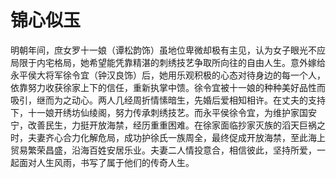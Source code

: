 # 锦心似玉

明朝年间，庶女罗十一娘（谭松韵饰）虽地位卑微却极有主见，认为女子眼光不应局限于内宅格局，她希望能凭靠精湛的刺绣技艺争取所向往的自由人生。意外嫁给永平侯大将军徐令宜（钟汉良饰）后，她用乐观积极的心态对待身边的每一个人，依靠努力收获徐家上下的信任，重新执掌中馈。徐令宜被十一娘的种种美好品性而吸引，继而为之动心。两人几经周折情愫暗生，先婚后爱相知相许。在丈夫的支持下，十一娘开绣坊仙绫阁，努力传承刺绣技艺。而永平侯徐令宜，为维护家国安宁，改善民生，力挺开放海禁，经历重重困难。在徐家面临抄家灭族的滔天巨祸之时，夫妻齐心合力化解危局，成功护徐氏一族周全，最终促成开放海禁，至此海上贸易繁荣昌盛，沿海百姓安居乐业。夫妻二人情投意合，相信彼此，坚持所爱，一起面对人生风雨，书写了属于他们的传奇人生。
